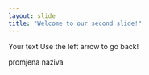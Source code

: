 ```yaml
---
layout: slide
title: "Welcome to our second slide!"
---
```

Your text
Use the left arrow to go back!

promjena naziva
